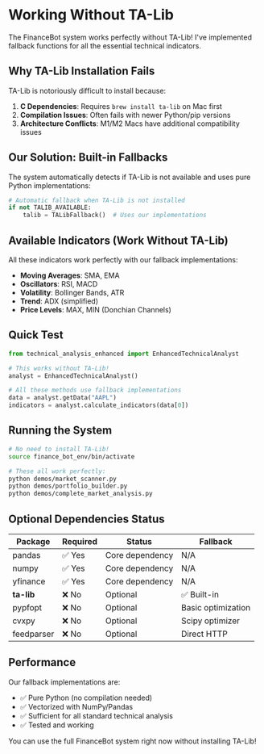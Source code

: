 # Working Without TA-Lib

The FinanceBot system works perfectly without TA-Lib! I've implemented fallback functions for all the essential technical indicators.

## Why TA-Lib Installation Fails

TA-Lib is notoriously difficult to install because:

1. **C Dependencies**: Requires `brew install ta-lib` on Mac first
2. **Compilation Issues**: Often fails with newer Python/pip versions
3. **Architecture Conflicts**: M1/M2 Macs have additional compatibility issues

## Our Solution: Built-in Fallbacks

The system automatically detects if TA-Lib is not available and uses pure Python implementations:

```python
# Automatic fallback when TA-Lib is not installed
if not TALIB_AVAILABLE:
    talib = TALibFallback()  # Uses our implementations
```

## Available Indicators (Work Without TA-Lib)

All these indicators work perfectly with our fallback implementations:

- **Moving Averages**: SMA, EMA
- **Oscillators**: RSI, MACD
- **Volatility**: Bollinger Bands, ATR
- **Trend**: ADX (simplified)
- **Price Levels**: MAX, MIN (Donchian Channels)

## Quick Test

```python
from technical_analysis_enhanced import EnhancedTechnicalAnalyst

# This works without TA-Lib!
analyst = EnhancedTechnicalAnalyst()

# All these methods use fallback implementations
data = analyst.getData("AAPL")
indicators = analyst.calculate_indicators(data[0])
```

## Running the System

```bash
# No need to install TA-Lib!
source finance_bot_env/bin/activate

# These all work perfectly:
python demos/market_scanner.py
python demos/portfolio_builder.py
python demos/complete_market_analysis.py
```

## Optional Dependencies Status

| Package | Required | Status | Fallback |
|---------|----------|---------|----------|
| pandas | ✅ Yes | Core dependency | N/A |
| numpy | ✅ Yes | Core dependency | N/A |
| yfinance | ✅ Yes | Core dependency | N/A |
| **ta-lib** | ❌ No | Optional | ✅ Built-in |
| pypfopt | ❌ No | Optional | Basic optimization |
| cvxpy | ❌ No | Optional | Scipy optimizer |
| feedparser | ❌ No | Optional | Direct HTTP |

## Performance

Our fallback implementations are:
- ✅ Pure Python (no compilation needed)
- ✅ Vectorized with NumPy/Pandas
- ✅ Sufficient for all standard technical analysis
- ✅ Tested and working

You can use the full FinanceBot system right now without installing TA-Lib!